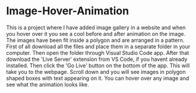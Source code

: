 # Image-Hover-Animation

This is a project where I have added image gallery in a website and when you hover over it you see a cool before and after animation on the image. The images have been fit inside a polygon and are arranged in a pattern. First of all download all the files and place them in a separate folder in your computer. Then open the folder through Visual Studio Code app. After that download the 'Live Server' extension from VS Code, if you havent already installed. Then click the 'Go Live' button on the bottom of the app. This will take you to the webpage. Scroll down and you will see images in polygon shaped boxes with text appearing on it. You can hover over any image and see what the animation looks like.
